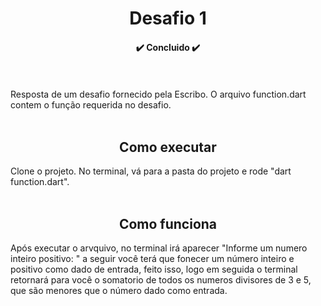 <meta charset=”UTF-8″>
<h1 align="center"> Desafio 1 </h1>
<h4 align="center"> ✔️ Concluido ✔️ </h4>
<br></br>
Resposta de um desafio fornecido pela Escribo. O arquivo function.dart contem o função requerida no desafio.
<br></br>
<h2 align="center"> Como executar </h2>
Clone o projeto. No terminal, vá para a pasta do projeto e rode "dart function.dart".
<br></br>
<h2 align="center"> Como funciona </h2>
Após executar o arvquivo, no terminal irá aparecer "Informe um numero inteiro positivo: " a seguir você terá que fonecer um número inteiro e positivo como dado de entrada, feito isso, logo em seguida o terminal retornará para você o somatorio de todos os numeros divisores de 3 e 5, que são menores que o número dado como entrada.
<br></br>
